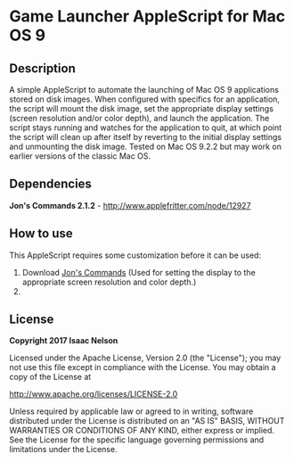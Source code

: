 # Game Launcher AppleScript for Mac OS 9

## Description
A simple AppleScript to automate the launching of Mac OS 9 applications stored on disk images. When configured with specifics for an application, the script will mount the disk image, set the appropriate display settings (screen resolution and/or color depth), and launch the application. The script stays running and watches for the application to quit, at which point the script will clean up after itself by reverting to the initial display settings and unmounting the disk image. Tested on Mac OS 9.2.2 but may work on earlier versions of the classic Mac OS.


## Dependencies
**Jon's Commands 2.1.2** - http://www.applefritter.com/node/12927


## How to use
This AppleScript requires some customization before it can be used: 
1. Download [Jon's Commands](http://www.applefritter.com/node/12927) (Used for setting the display to the appropriate screen resolution and color depth.)
2. 

## License

**Copyright 2017 Isaac Nelson**

Licensed under the Apache License, Version 2.0 (the "License");
you may not use this file except in compliance with the License.
You may obtain a copy of the License at

http://www.apache.org/licenses/LICENSE-2.0

Unless required by applicable law or agreed to in writing, software
distributed under the License is distributed on an "AS IS" BASIS,
WITHOUT WARRANTIES OR CONDITIONS OF ANY KIND, either express or implied.
See the License for the specific language governing permissions and
limitations under the License.
